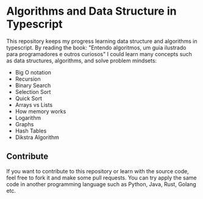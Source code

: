 # Algorithms and Data Structure in Typescript

This repository keeps my progress learning data structure and algorithms in typescript.
By reading the book: "Entendo algoritmos, um guia ilustrado para programadores e outros curiosos" I could learn many concepts such as data structures, algorithms, and solve problem mindsets:

- Big O notation
- Recursion
- Binary Search
- Selection Sort
- Quick Sort
- Arrays vs Lists
- How memory works
- Logarithm
- Graphs
- Hash Tables
- Dikstra Algorithm


## Contribute

If you want to contribute to this repository or learn with the source code, feel free to fork it and make some pull requests. You can try apply the same code in another programming language such as Python, Java, Rust, Golang etc.
